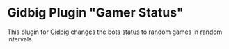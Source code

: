 # Gidbig Plugin "Gamer Status"

This plugin for [Gidbig](https://github.com/toksikk/gidbig/) changes the bots status to random games in random intervals.
